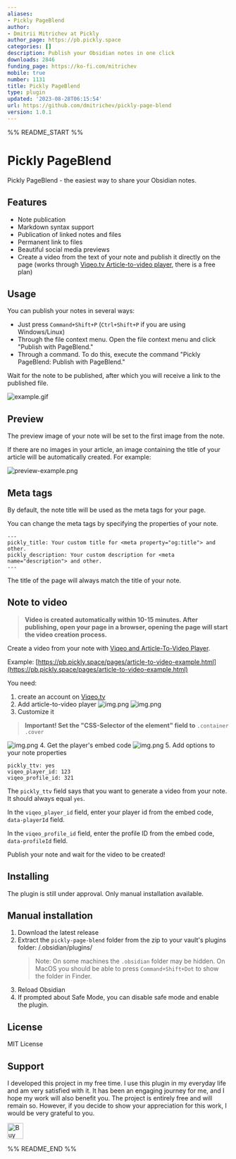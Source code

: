 ```yaml
---
aliases:
- Pickly PageBlend
author:
- Dmitrii Mitrichev at Pickly
author_page: https://pb.pickly.space
categories: []
description: Publish your Obsidian notes in one click
downloads: 2846
funding_page: https://ko-fi.com/mitrichev
mobile: true
number: 1131
title: Pickly PageBlend
type: plugin
updated: '2023-08-28T06:15:54'
url: https://github.com/dmitrichev/pickly-page-blend
version: 1.0.1
---
```


%% README_START %%

# Pickly PageBlend

Pickly PageBlend - the easiest way to share your Obsidian notes.

## Features

- Note publication
- Markdown syntax support
- Publication of linked notes and files
- Permanent link to files
- Beautiful social media previews
- Create a video from the text of your note and publish it directly on the page (works through [Viqeo.tv Article-to-video player](https://viqeo.tv/article-to-video-player), there is a free plan)

## Usage

You can publish your notes in several ways:

- Just press `Command+Shift+P` (`Ctrl+Shift+P` if you are using Windows/Linux)
- Through the file context menu. Open the file context menu and click "Publish with PageBlend."
- Through a command. To do this, execute the command "Pickly PageBlend: Publish with PageBlend."
 
Wait for the note to be published, after which you will receive a link to the published file.

![example.gif](https://raw.githubusercontent.com/dmitrichev/pickly-page-blend/HEAD/img/example.gif)

## Preview

The preview image of your note will be set to the first image from the note.

If there are no images in your article, an image containing the title of your article will be automatically created. For example: 

![preview-example.png](https://raw.githubusercontent.com/dmitrichev/pickly-page-blend/HEAD/img/preview-example.png)

## Meta tags

By default, the note title will be used as the meta tags for your page.

You can change the meta tags by specifying the properties of your note.

```
---
pickly_title: Your custom title for <meta property="og:title"> and other.
pickly_description: Your custom description for <meta name="description"> and other.
---
```

The title of the page will always match the title of your note.

## Note to video

> **Video is created automatically within 10-15 minutes. After publishing, open your page in a browser, opening the page will start the video creation process.**

Create a video from your note with [Viqeo and Article-To-Video Player](https://viqeo.tv/article-to-video-player).

Example: [https://pb.pickly.space/pages/article-to-video-example.html](https://pb.pickly.space/pages/article-to-video-example.html)

You need:
1. create an account on [Viqeo.tv](https://studio.viqeo.tv)
2. Add article-to-video player
![img.png](https://raw.githubusercontent.com/dmitrichev/pickly-page-blend/HEAD/img/viqeo/first.png)
![img.png](https://raw.githubusercontent.com/dmitrichev/pickly-page-blend/HEAD/img/viqeo/second.png)
3. Customize it
> **Important! Set the "CSS-Selector of the element" field to** `.container .cover`

![img.png](https://raw.githubusercontent.com/dmitrichev/pickly-page-blend/HEAD/img/viqeo/third.png)
4. Get the player's embed code
![img.png](https://raw.githubusercontent.com/dmitrichev/pickly-page-blend/HEAD/img/viqeo/fourth.png)
5. Add options to your note properties

```
pickly_ttv: yes
viqeo_player_id: 123
viqeo_profile_id: 321
```

The `pickly_ttv` field says that you want to generate a video from your note. It should always equal `yes`.

In the `viqeo_player_id` field, enter your player id from the embed code, `data-playerId` field.

In the `viqeo_profile_id` field, enter the profile ID from the embed code, `data-profileId` field.

Publish your note and wait for the video to be created!

## Installing

The plugin is still under approval. Only manual installation available.

## Manual installation

1. Download the latest release
2. Extract the `pickly-page-blend` folder from the zip to your vault's plugins folder: <vault>/.obsidian/plugins/
   > Note: On some machines the `.obsidian` folder may be hidden. On MacOS you should be able to press `Command+Shift+Dot` to show the folder in Finder.
3. Reload Obsidian
4. If prompted about Safe Mode, you can disable safe mode and enable the plugin.

## License

MIT License

## Support

I developed this project in my free time. I use this plugin in my everyday life and am very satisfied with it. It has been an engaging journey for me, and I hope my work will also benefit you. The project is entirely free and will remain so. However, if you decide to show your appreciation for this work, I would be very grateful to you.

<a href='https://ko-fi.com/B0B7OB311' target='_blank'><img height='36' style='border:0px;height:36px;' src='https://storage.ko-fi.com/cdn/kofi1.png?v=3' border='0' alt='Buy Me a Coffee at ko-fi.com' /></a>


%% README_END %%
